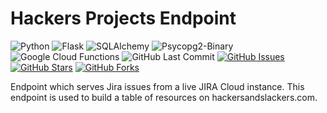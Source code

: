 # Hackers Projects Endpoint

![Python](https://img.shields.io/badge/Python-v3.7-blue.svg?logo=python&longCache=true&logoColor=white&colorB=23a8e2&style=flat-square&colorA=36363e)
![Flask](https://img.shields.io/badge/Flask-v1.0.2-blue.svg?longCache=true&logo=python&style=flat-square&logoColor=white&colorB=23a8e2&colorA=36363e)
![SQLAlchemy](https://img.shields.io/badge/SQLAlchemy-v1.3.3-blue.svg?longCache=true&logo=python&longCache=true&style=flat-square&logoColor=white&colorB=23a8e2&colorA=36363e)
![Psycopg2-Binary](https://img.shields.io/badge/Psycopg2--Binary-v2.8.2-blue.svg?longCache=true&logo=python&longCache=true&style=flat-square&logoColor=white&colorB=23a8e2&colorA=36363e)
![Google Cloud Functions](https://img.shields.io/badge/Google--Cloud--Functions-v93-blue.svg?longCache=true&logo=google&longCache=true&style=flat-square&logoColor=white&colorB=23a8e2&colorA=36363e)
![GitHub Last Commit](https://img.shields.io/github/last-commit/google/skia.svg?style=flat-square&colorA=36363e)
[![GitHub Issues](https://img.shields.io/github/issues/hackersandslackers/hackers-resources-endpoint.svg?style=flat-square&colorA=36363e&logo=Github)](https://github.com/hackersandslackers/hackers-resources-endpoint/issues)
[![GitHub Stars](https://img.shields.io/github/stars/hackersandslackers/hackers-resources-endpoint.svg?style=flat-square&colorB=e3bb18&colorA=36363e&logo=Github)](https://github.com/hackersandslackers/hackers-resources-endpoint/stargazers)
[![GitHub Forks](https://img.shields.io/github/forks/hackersandslackers/hackers-resources-endpoint.svg?style=flat-square&colorA=36363e&logo=Github)](https://github.com/hackersandslackers/hackers-resources-endpoint/network)

Endpoint which serves Jira issues from a live JIRA Cloud instance. This endpoint is used to build a table of resources on hackersandslackers.com.
